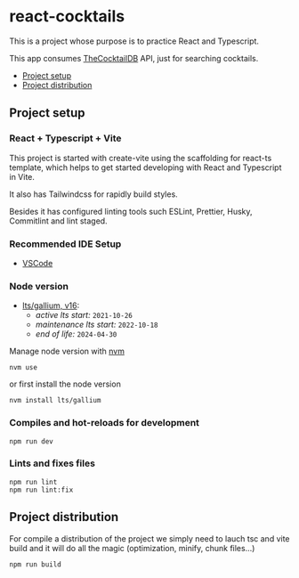 # react-cocktails

This is a project whose purpose is to practice React and Typescript.

This app consumes [TheCocktailDB](https://www.thecocktaildb.com/api.php) API, just for searching cocktails.

- [Project setup](#project-setup)
- [Project distribution](#project-distribution)

## Project setup

### React + Typescript + Vite

This project is started with create-vite using the scaffolding for react-ts template, which helps to get started developing with React and Typescript in Vite.

It also has Tailwindcss for rapidly build styles. 

Besides it has configured linting tools such ESLint, Prettier, Husky, Commitlint and lint staged.

### Recommended IDE Setup

- [VSCode](https://code.visualstudio.com/)

### Node version

- [lts/gallium, v16](https://nodejs.org/es/about/releases/):
  - _active lts start:_ `2021-10-26`
  - _maintenance lts start:_ `2022-10-18`
  - _end of life:_ `2024-04-30`

Manage node version with [nvm](https://github.com/nvm-sh/nvm)

```
nvm use
```

or first install the node version

```
nvm install lts/gallium
```

### Compiles and hot-reloads for development

```
npm run dev
```

### Lints and fixes files

```
npm run lint
npm run lint:fix
```

## Project distribution

For compile a distribution of the project we simply need to lauch tsc and vite build and it will do all the magic (optimization, minify, chunk files...)

```
npm run build
```
